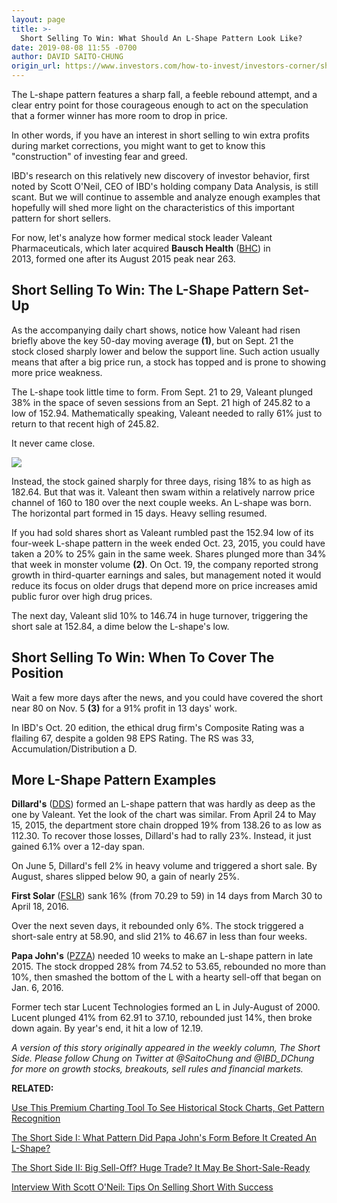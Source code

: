 ```yaml
---
layout: page
title: >-
  Short Selling To Win: What Should An L-Shape Pattern Look Like?
date: 2019-08-08 11:55 -0700
author: DAVID SAITO-CHUNG
origin_url: https://www.investors.com/how-to-invest/investors-corner/short-selling-to-win-what-should-an-l-shape-pattern-look-like/
---
```


The L-shape pattern features a sharp fall, a feeble rebound attempt, and a clear entry point for those courageous enough to act on the speculation that a former winner has more room to drop in price.

In other words, if you have an interest in short selling to win extra profits during market corrections, you might want to get to know this "construction" of investing fear and greed.

IBD's research on this relatively new discovery of investor behavior, first noted by Scott O'Neil, CEO of IBD's holding company Data Analysis, is still scant. But we will continue to assemble and analyze enough examples that hopefully will shed more light on the characteristics of this important pattern for short sellers.

For now, let's analyze how former medical stock leader Valeant Pharmaceuticals, which later acquired **Bausch Health** ([BHC](https://research.investors.com/quote.aspx?symbol=BHC)) in 2013, formed one after its August 2015 peak near 263.

## Short Selling To Win: The L-Shape Pattern Set-Up

As the accompanying daily chart shows, notice how Valeant had risen briefly above the key 50-day moving average **(1)**, but on Sept. 21 the stock closed sharply lower and below the support line. Such action usually means that after a big price run, a stock has topped and is prone to showing more price weakness.

The L-shape took little time to form. From Sept. 21 to 29, Valeant plunged 38% in the space of seven sessions from an Sept. 21 high of 245.82 to a low of 152.94. Mathematically speaking, Valeant needed to rally 61% just to return to that recent high of 245.82.

It never came close.

![](https://www.investors.com/wp-content/uploads/2017/04/ShortSide_042417.png)

Instead, the stock gained sharply for three days, rising 18% to as high as 182.64. But that was it. Valeant then swam within a relatively narrow price channel of 160 to 180 over the next couple weeks. An L-shape was born. The horizontal part formed in 15 days. Heavy selling resumed.

If you had sold shares short as Valeant rumbled past the 152.94 low of its four-week L-shape pattern in the week ended Oct. 23, 2015, you could have taken a 20% to 25% gain in the same week. Shares plunged more than 34% that week in monster volume **(2)**. On Oct. 19, the company reported strong growth in third-quarter earnings and sales, but management noted it would reduce its focus on older drugs that depend more on price increases amid public furor over high drug prices.

The next day, Valeant slid 10% to 146.74 in huge turnover, triggering the short sale at 152.84, a dime below the L-shape's low.

## Short Selling To Win: When To Cover The Position

Wait a few more days after the news, and you could have covered the short near 80 on Nov. 5 **(3)** for a 91% profit in 13 days' work.

In IBD's Oct. 20 edition, the ethical drug firm's Composite Rating was a flailing 67, despite a golden 98 EPS Rating. The RS was 33, Accumulation/Distribution a D.

## More L-Shape Pattern Examples

**Dillard's** ([DDS](https://research.investors.com/quote.aspx?symbol=DDS)) formed an L-shape pattern that was hardly as deep as the one by Valeant. Yet the look of the chart was similar. From April 24 to May 15, 2015, the department store chain dropped 19% from 138.26 to as low as 112.30. To recover those losses, Dillard's had to rally 23%. Instead, it just gained 6.1% over a 12-day span.

On June 5, Dillard's fell 2% in heavy volume and triggered a short sale. By August, shares slipped below 90, a gain of nearly 25%.

**First Solar** ([FSLR](https://research.investors.com/quote.aspx?symbol=FSLR)) sank 16% (from 70.29 to 59) in 14 days from March 30 to April 18, 2016.

Over the next seven days, it rebounded only 6%. The stock triggered a short-sale entry at 58.90, and slid 21% to 46.67 in less than four weeks.

**Papa John's** ([PZZA](https://research.investors.com/quote.aspx?symbol=PZZA)) needed 10 weeks to make an L-shape pattern in late 2015. The stock dropped 28% from 74.52 to 53.65, rebounded no more than 10%, then smashed the bottom of the L with a hearty sell-off that began on Jan. 6, 2016.

Former tech star Lucent Technologies formed an L in July-August of 2000. Lucent plunged 41% from 62.91 to 37.10, rebounded just 14%, then broke down again. By year's end, it hit a low of 12.19.

_A version of this story originally appeared in the weekly column, The Short Side. Please follow Chung on Twitter at @SaitoChung and @IBD_DChung for more on growth stocks, breakouts, sell rules and financial markets._

**RELATED:**

[Use This Premium Charting Tool To See Historical Stock Charts, Get Pattern Recognition](https://shop.investors.com/offer/splashresponsive.aspx?id=ms-3weeks)

[The Short Side I: What Pattern Did Papa John's Form Before It Created An L-Shape?](https://www.investors.com/research/the-short-side/how-the-l-shape-pattern-can-help-you-sell-short-for-big-profits/)

[The Short Side II: Big Sell-Off? Huge Trade? It May Be Short-Sale-Ready](https://www.investors.com/research/the-short-side/before-selling-short-find-clues-that-institutions-are-selling-with-abandon/)

[Interview With Scott O'Neil: Tips On Selling Short With Success](https://www.investors.com/research/the-short-side/how-to-sell-short-stocks-in-the-market/)
